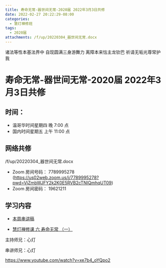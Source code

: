 ```yaml
---
title: 寿命无常-器世间无常-2020届 2022年3月3日共修
date: 2022-02-27 20:22:29-08:00
categories:
  - 慧灯禅修班
tags:
  - 2020届
attachments: /f/up/20220304_器世间无常.docx
---
```

诸法等性本基法界中 自现圆满三身游舞力 
离障本来怙主龙钦巴 祈请无垢光尊常护我

# 寿命无常-器世间无常-2020届 2022年3月3日共修

## 时间：

* 温哥华时间星期四 晚 7:00 点
* 国内时间星期五 上午 11:00 点

## 网络共修
/f/up/20220304_器世间无常.docx
* Zoom 房间号码： 7789995278 (<https://us02web.zoom.us/j/7789995278?pwd=VjZmbWJFY2k2K0E5RVB2cTNIQmhqUT09>)
* Zoom 房间密码： 19621211

## 学习内容

* [本周串讲稿](https://s3.ap-northeast-1.wasabisys.com/hdcx/hdv/f/up/20220304_器世间无常.docx)

* [慧灯禅修课 六 寿命无常 （一）](https://www.youtube.com/watch?v=cdNgjkBYFGk&list=PLQU9iXcMduTfoo8rKZhj69k-OOas8C1Of&index=7&ab_channel=%E6%85%A7%E7%81%AF%E4%B9%8B%E5%85%89%E7%BD%91%E7%AB%99) 

主持师兄：心灯

串讲师兄：心灯

<https://www.youtube.com/watch?v=xe7b4_oYQpo2>